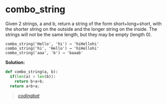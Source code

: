 # combo_string

Given 2 strings, a and b, return a string of the form short+long+short, with the shorter string on the outside and the longer string on the inside. The strings will not be the same length, but they may be empty (length 0).

```
combo_string('Hello', 'hi') → 'hiHellohi'
combo_string('hi', 'Hello') → 'hiHellohi'
combo_string('aaa', 'b') → 'baaab'
```

**Solution:**

```python
def combo_string(a, b):
  if(len(a) > len(b)):
    return b+a+b;
  return a+b+a;
```

> _[codingbat](https://codingbat.com/prob/p194053)_